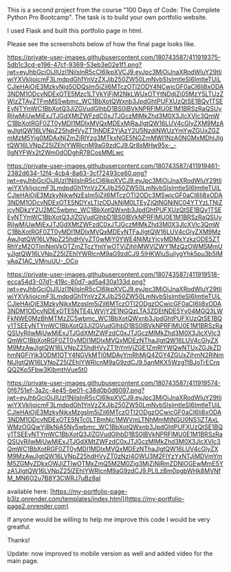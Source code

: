 This is a second project from the course "100 Days of Code: The Complete Python Pro Bootcamp".
The task is to build your own portfolio website.

I used Flask and built this portfolio page in html.

Please see the screenshots below of how the final page looks like.

https://private-user-images.githubusercontent.com/180743587/411919375-5db1c3cd-e196-47cf-9369-53eb3e02e1f1.png?jwt=eyJhbGciOiJIUzI1NiIsInR5cCI6IkpXVCJ9.eyJpc3MiOiJnaXRodWIuY29tIiwiYXVkIjoicmF3LmdpdGh1YnVzZXJjb250ZW50LmNvbSIsImtleSI6ImtleTUiLCJleHAiOjE3MzkyNjg5ODQsIm5iZiI6MTczOTI2ODY4NCwicGF0aCI6Ii8xODA3NDM1ODcvNDExOTE5Mzc1LTVkYjFjM2NkLWUxOTYtNDdjZi05MzY5LTUzZWIzZTAyZTFmMS5wbmc_WC1BbXotQWxnb3JpdGhtPUFXUzQtSE1BQy1TSEEyNTYmWC1BbXotQ3JlZGVudGlhbD1BS0lBVkNPRFlMU0E1M1BRSzRaQSUyRjIwMjUwMjExJTJGdXMtZWFzdC0xJTJGczMlMkZhd3M0X3JlcXVlc3QmWC1BbXotRGF0ZT0yMDI1MDIxMVQxMDExMjRaJlgtQW16LUV4cGlyZXM9MzAwJlgtQW16LVNpZ25hdHVyZT1hNDE2YjAzY2U5NzdiNWUzYmYwZGUxZGZmMzM5Yjg0MDAxNjZmZjRlYzg3MTkxNGE5NGZmMWI1NzA0NGMxMDhlJlgtQW16LVNpZ25lZEhlYWRlcnM9aG9zdCJ9.Qr8sMHw95x-_-IlgNYFWx2t2Wm0dODghR78CosMMLwc

https://private-user-images.githubusercontent.com/180743587/411919461-2382d634-12f4-4cb4-8a63-3cf72493ce60.png?jwt=eyJhbGciOiJIUzI1NiIsInR5cCI6IkpXVCJ9.eyJpc3MiOiJnaXRodWIuY29tIiwiYXVkIjoicmF3LmdpdGh1YnVzZXJjb250ZW50LmNvbSIsImtleSI6ImtleTUiLCJleHAiOjE3MzkyNjkwNzEsIm5iZiI6MTczOTI2ODc3MSwicGF0aCI6Ii8xODA3NDM1ODcvNDExOTE5NDYxLTIzODJkNjM0LTEyZjQtNGNiNC04YTYzLTNjZjcyNDkzY2U2MC5wbmc_WC1BbXotQWxnb3JpdGhtPUFXUzQtSE1BQy1TSEEyNTYmWC1BbXotQ3JlZGVudGlhbD1BS0lBVkNPRFlMU0E1M1BRSzRaQSUyRjIwMjUwMjExJTJGdXMtZWFzdC0xJTJGczMlMkZhd3M0X3JlcXVlc3QmWC1BbXotRGF0ZT0yMDI1MDIxMVQxMDEyNTFaJlgtQW16LUV4cGlyZXM9MzAwJlgtQW16LVNpZ25hdHVyZT0wMjY0YWE4NjMzYjcyMDMxYzkzODE5ZTRhYzM2OTlmNmVkOTZmZTczYmYwOTViZjhhMWVlZWY1MzQzOWM5MmUyJlgtQW16LVNpZ25lZEhlYWRlcnM9aG9zdCJ9.5IHKWluSuiIygYhk5pu3b5IMvAqZ1AC_VMnuUU-_OCo

https://private-user-images.githubusercontent.com/180743587/411919518-ecca54d3-07d1-419c-80d7-ad5a430a133d.png?jwt=eyJhbGciOiJIUzI1NiIsInR5cCI6IkpXVCJ9.eyJpc3MiOiJnaXRodWIuY29tIiwiYXVkIjoicmF3LmdpdGh1YnVzZXJjb250ZW50LmNvbSIsImtleSI6ImtleTUiLCJleHAiOjE3MzkyNjkxMzgsIm5iZiI6MTczOTI2ODgzOCwicGF0aCI6Ii8xODA3NDM1ODcvNDExOTE5NTE4LWVjY2E1NGQzLTA3ZDEtNDE5Yy04MGQ3LWFkNWE0MzBhMTMzZC5wbmc_WC1BbXotQWxnb3JpdGhtPUFXUzQtSE1BQy1TSEEyNTYmWC1BbXotQ3JlZGVudGlhbD1BS0lBVkNPRFlMU0E1M1BRSzRaQSUyRjIwMjUwMjExJTJGdXMtZWFzdC0xJTJGczMlMkZhd3M0X3JlcXVlc3QmWC1BbXotRGF0ZT0yMDI1MDIxMVQxMDEzNThaJlgtQW16LUV4cGlyZXM9MzAwJlgtQW16LVNpZ25hdHVyZT1hYmVjZGE1ZmRlYWQwNTUxZGJkZDhmNGFiYjk3ODM1OTY4NGVkMTI0MDAyYmRhMjQ4ZGY4ZGUxZjhmN2RiNmNlJlgtQW16LVNpZ25lZEhlYWRlcnM9aG9zdCJ9.5anMKX5WzgTtBJoTrECrqQQ2Kp5Fbw3KlbmthVue5t0

https://private-user-images.githubusercontent.com/180743587/411919574-0f6751ef-3a2c-4e45-be01-c38d0b0d6097.png?jwt=eyJhbGciOiJIUzI1NiIsInR5cCI6IkpXVCJ9.eyJpc3MiOiJnaXRodWIuY29tIiwiYXVkIjoicmF3LmdpdGh1YnVzZXJjb250ZW50LmNvbSIsImtleSI6ImtleTUiLCJleHAiOjE3MzkyNjkxMzgsIm5iZiI6MTczOTI2ODgzOCwicGF0aCI6Ii8xODA3NDM1ODcvNDExOTE5NTc0LTBmNjc1MWVmLTNhMmMtNGU0NS1iZTAxLWMzOGQwYjBkNjA5Ny5wbmc_WC1BbXotQWxnb3JpdGhtPUFXUzQtSE1BQy1TSEEyNTYmWC1BbXotQ3JlZGVudGlhbD1BS0lBVkNPRFlMU0E1M1BRSzRaQSUyRjIwMjUwMjExJTJGdXMtZWFzdC0xJTJGczMlMkZhd3M0X3JlcXVlc3QmWC1BbXotRGF0ZT0yMDI1MDIxMVQxMDEzNThaJlgtQW16LUV4cGlyZXM9MzAwJlgtQW16LVNpZ25hdHVyZT0zNzI4OWU3M2FlYzYxNTJjMDVmYmM5ZGMyZDkxOWJiZTIwOTMxZmQ5M2M0Zjg3MjZjNjRmZDNlOGEwMmE5YzA1JlgtQW16LVNpZ25lZEhlYWRlcnM9aG9zdCJ9.PLILzBm0pgbWHk8MVNfM_MN6O2u7B8Y3CWRJ7uBz8aI

available here: [https://my-portfolio-page-b3lz.onrender.com/templates/index.html](https://my-portfolio-page2.onrender.com)

If anyone would be willing to help me improve this code I would be very greatful.

Thanks!

Update: now improved to mobile version as well and added video for the main page.
